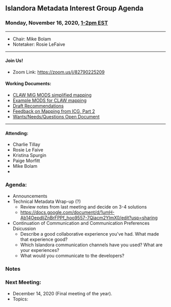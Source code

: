 ## Islandora Metadata Interest Group Agenda
### Monday, November 16, 2020, [1-2pm EST](http://www.thetimezoneconverter.com/?t=1%20pm&tz=Toronto&)

---
* Chair: Mike Bolam
* Notetaker: Rosie LeFaive

---

#### Join Us!
* Zoom Link: https://zoom.us/j/82790225209

#### Working Documents:
* [CLAW MIG MODS simplified mapping](https://docs.google.com/spreadsheets/d/18u2qFJ014IIxlVpM3JXfDEFccwBZcoFsjbBGpvL0jJI/edit#gid=0)
* [Example MODS for CLAW mapping](https://docs.google.com/spreadsheets/d/1C2Xie7HUDSgRT5v4ldoJvlNdoXz2GHAPvL3PE3TOKW8/edit#gid=1829081124)
* [Draft Recommendations](https://docs.google.com/document/d/15qSO9YcALtYSqd6CUuGx0t8FwUJ5pPwVPz0PA5rU898/edit#heading=h.f9r6knw0rjvu)
* [Feedback on Mapping from ICG, Part 2](https://docs.google.com/document/d/11OpqMMCXM1TFXgsr4yyTQ_cH9DabnD31p7JnuTRQl28/edit?invite=CMWvruEI&ts=5e66437f)
* [Wants/Needs/Questions Open Document](https://docs.google.com/document/d/12Kpb6826TNPzzMuyPS0sESa9TLnmljQmeioWbaPeEdA/edit)

---

#### Attending:
* Charlie Tillay
* Rosie Le Faive
* Kristina Spurgin
* Paige Morfitt
* Mike Bolam
* 

### Agenda:
* Announcements
* Technical Metadata Wrap-up (?)
    * Review notes from last meeting and decide on 3-4 solutions
    * https://docs.google.com/document/d/1umH-Ab14OepdljZnBrFPPf_hoo9557-7Qiacm2YImX0/edit?usp=sharing 
* Continuation of Communication and Communication Preferences Dsicussion
    * Describe a good collaborative experience you've had. What made that experience good?
    * Which Islandora communication channels have you used? What are your experiences?
    * What would you communicate to the developers?

### Notes


### Next Meeting:
* December 14, 2020 (Final meeting of the year).
* Topics: 
